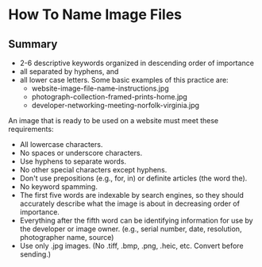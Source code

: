 # How To Name Image Files


## Summary

- 2-6 descriptive keywords organized in descending order of importance
- all separated by hyphens, and 
- all lower case letters. Some basic examples of this practice are: 
  - website-image-file-name-instructions.jpg
  - photograph-collection-framed-prints-home.jpg
  - developer-networking-meeting-norfolk-virginia.jpg


An image that is ready to be used on a website must meet these requirements:

- All lowercase characters.
- No spaces or underscore characters.
- Use hyphens to separate words.
- No other special characters except hyphens.
- Don't use prepositions (e.g., for, in) or definite articles (the word the).
- No keyword spamming.
- The first five words are indexable by search engines, so they should accurately describe what the image is about in decreasing order of importance.
- Everything after the fifth word can be identifying information for use by the developer or image owner. (e.g., serial number, date, resolution, photographer name, source)
- Use only .jpg images. (No .tiff, .bmp, .png, .heic, etc. Convert before sending.)
